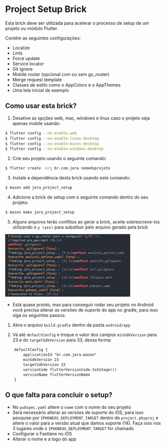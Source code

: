 # Project Setup Brick
Esta brick deve ser utilizada para acelerar o processo de setup de um projeto ou módulo Flutter.

Contém as seguintes configurações:
 - Localize
 - Lints
 - Force update
 - Service locator
 - Git ignore
 - Mobile router (opcional com ou sem go_router)
 - Merge request template
 - Classes de estilo como o AppColors e o AppThemes
 - Uma tela inicial de exemplo

## Como usar esta brick?

1. Desative as opções web, mac, windows e linux caso o projeto seja apenas mobile usando:
```bash
$ flutter config --no-enable-web
$ flutter config --no-enable-linux-desktop
$ flutter config --no-enable-macos-desktop
$ flutter config --no-enable-windows-desktop
```

2. Crie seu projeto usando o seguinte comando:
```bash
$ flutter create -org br.com.jera nomedoprojeto
```

3. Instale a dependência desta brick usando este comando:
```bash
$ mason add jera_project_setup
```

4. Adicione a brick de setup com o seguinte comando dentro do seu projeto:
```bash
$ mason make jera_project_setup
```

5. Alguns arquivos terão conflitos ao gerar a brick, aceite sobrescreve-los utilizando o `y (yes)` para substituir pelo arquivo gerado pela brick
<div style="text-align: left"> 
	<img src="images/brick_conflicts_example.jpeg" height="200">
</div>


- Está quase pronto, mas para conseguir rodar seu projeto no Android você precisa alterar as versões de suporte do app no gradle, para isso siga os seguintes passos:

1. Abra o arquivo `build.gradle` dentro da pasta `android/app`

2. Vá até `defaultConfig` e troque o valor dos campos `minSdkVersion` para 23 e do `targetSdkVersion` para 33, dessa forma:
```
    defaultConfig {
        applicationId "br.com.jera.mason"
        minSdkVersion 23
        targetSdkVersion 33
        versionCode flutterVersionCode.toInteger()
        versionName flutterVersionName
    }
```    

## O que falta para concluir o setup?

- No `pubspec.yaml` altere o `name` com o nome do seu projeto
- Será necessário alterar as versões de suporte do iOS, para isso pesquise por `IPHONEOS_DEPLOYMENT_TARGET` dentro de `project.pbxproj` e altere o valor para a versão atual que damos suporte (14). Faça isso nos 3 lugares onde o `IPHONEOS_DEPLOYMENT_TARGET` for chamado
- Configurar o Fastlane no iOS
- Alterar o nome e a logo do app
